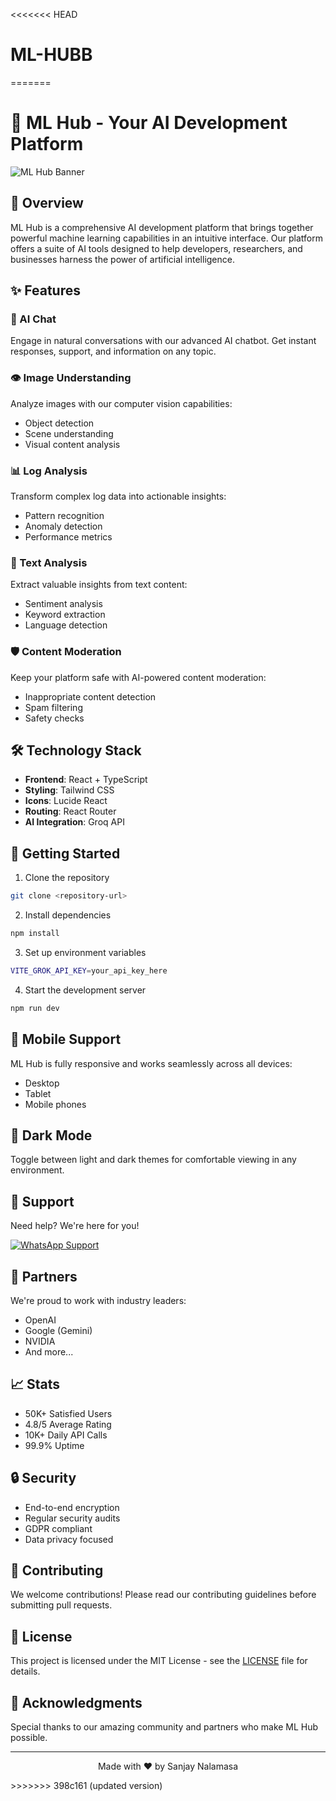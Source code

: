 <<<<<<< HEAD
# ML-HUBB
=======
# 🧠 ML Hub - Your AI Development Platform

![ML Hub Banner](https://images.unsplash.com/photo-1677442136019-21780ecad995?auto=format&fit=crop&q=80&w=1200&h=400)

## 🚀 Overview

ML Hub is a comprehensive AI development platform that brings together powerful machine learning capabilities in an intuitive interface. Our platform offers a suite of AI tools designed to help developers, researchers, and businesses harness the power of artificial intelligence.

## ✨ Features

### 🤖 AI Chat
Engage in natural conversations with our advanced AI chatbot. Get instant responses, support, and information on any topic.

### 👁️ Image Understanding
Analyze images with our computer vision capabilities:
- Object detection
- Scene understanding
- Visual content analysis

### 📊 Log Analysis
Transform complex log data into actionable insights:
- Pattern recognition
- Anomaly detection
- Performance metrics

### 📝 Text Analysis
Extract valuable insights from text content:
- Sentiment analysis
- Keyword extraction
- Language detection

### 🛡️ Content Moderation
Keep your platform safe with AI-powered content moderation:
- Inappropriate content detection
- Spam filtering
- Safety checks

## 🛠️ Technology Stack

- **Frontend**: React + TypeScript
- **Styling**: Tailwind CSS
- **Icons**: Lucide React
- **Routing**: React Router
- **AI Integration**: Groq API

## 🚀 Getting Started

1. Clone the repository
```bash
git clone <repository-url>
```

2. Install dependencies
```bash
npm install
```

3. Set up environment variables
```bash
VITE_GROK_API_KEY=your_api_key_here
```

4. Start the development server
```bash
npm run dev
```

## 📱 Mobile Support

ML Hub is fully responsive and works seamlessly across all devices:
- Desktop
- Tablet
- Mobile phones

## 🌙 Dark Mode

Toggle between light and dark themes for comfortable viewing in any environment.

## 🤝 Support

Need help? We're here for you!

[![WhatsApp Support](https://img.shields.io/badge/WhatsApp-25D366?style=for-the-badge&logo=whatsapp&logoColor=white)](https://wa.me/918919753387)

## 🤝 Partners

We're proud to work with industry leaders:

- OpenAI
- Google (Gemini)
- NVIDIA
- And more...

## 📈 Stats

- 50K+ Satisfied Users
- 4.8/5 Average Rating
- 10K+ Daily API Calls
- 99.9% Uptime

## 🔒 Security

- End-to-end encryption
- Regular security audits
- GDPR compliant
- Data privacy focused

## 🌟 Contributing

We welcome contributions! Please read our contributing guidelines before submitting pull requests.

## 📄 License

This project is licensed under the MIT License - see the [LICENSE](LICENSE) file for details.

## 🙏 Acknowledgments

Special thanks to our amazing community and partners who make ML Hub possible.

---

<p align="center">Made with ❤️ by Sanjay Nalamasa</p>
>>>>>>> 398c161 (updated version)
